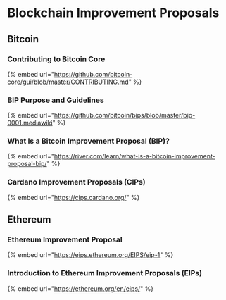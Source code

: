 # Blockchain Improvement Proposals

## Bitcoin

### Contributing to Bitcoin Core

{% embed url="https://github.com/bitcoin-core/gui/blob/master/CONTRIBUTING.md" %}

### BIP Purpose and Guidelines

{% embed url="https://github.com/bitcoin/bips/blob/master/bip-0001.mediawiki" %}

### What Is a Bitcoin Improvement Proposal (BIP)?

{% embed url="https://river.com/learn/what-is-a-bitcoin-improvement-proposal-bip/" %}

### Cardano Improvement Proposals (CIPs) <a href="#cardanoimprovementproposalscips" id="cardanoimprovementproposalscips"></a>

{% embed url="https://cips.cardano.org/" %}

## Ethereum

### Ethereum Improvement Proposal

{% embed url="https://eips.ethereum.org/EIPS/eip-1" %}

### Introduction to Ethereum Improvement Proposals (EIPs) <a href="#introduction-to-ethereum-improvement-proposals" id="introduction-to-ethereum-improvement-proposals"></a>

{% embed url="https://ethereum.org/en/eips/" %}
